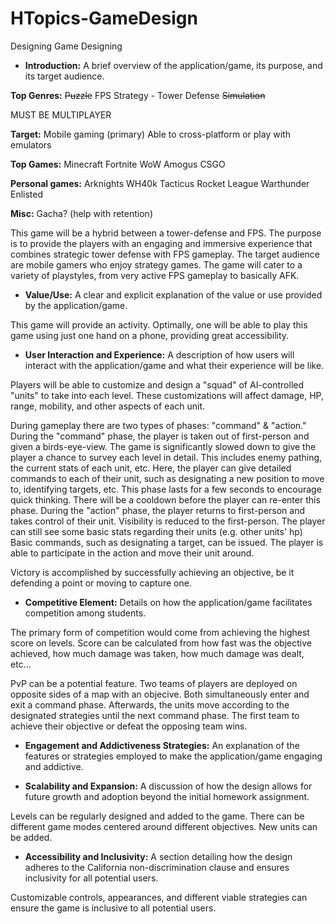 # HTopics-GameDesign

Designing Game Designing

- **Introduction:** A brief overview of the application/game, its purpose, and its target audience.

**Top Genres:**
~~Puzzle~~
FPS
Strategy - Tower Defense
~~Simulation~~

MUST BE MULTIPLAYER

**Target:**
Mobile gaming (primary)
Able to cross-platform or play with emulators

**Top Games:**
Minecraft
Fortnite
WoW
Amogus
CSGO

**Personal games:**
Arknights
WH40k Tacticus
Rocket League
Warthunder
Enlisted

**Misc:**
Gacha? (help with retention)

This game will be a hybrid between a tower-defense and FPS. The purpose is to provide the players with an engaging and immersive experience that combines strategic tower defense with FPS gameplay. The target audience are mobile gamers who enjoy strategy games. The game will cater to a variety of playstyles, from very active FPS gameplay to basically AFK.

- **Value/Use:** A clear and explicit explanation of the value or use provided by the application/game.

This game will provide an activity.
Optimally, one will be able to play this game using just one hand on a phone, providing great accessibility.

- **User Interaction and Experience:** A description of how users will interact with the application/game and what their experience will be like.

Players will be able to customize and design a "squad" of AI-controlled "units" to take into each level. These customizations will affect damage, HP, range, mobility, and other aspects of each unit.

During gameplay there are two types of phases: "command" & "action."
During the "command" phase, the player is taken out of first-person and given a birds-eye-view. The game is significantly slowed down to give the player a chance to survey each level in detail. This includes enemy pathing, the current stats of each unit, etc. Here, the player can give detailed commands to each of their unit, such as designating a new position to move to, identifying targets, etc. This phase lasts for a few seconds to encourage quick thinking. There will be a cooldown before the player can re-enter this phase.
During the "action" phase, the player returns to first-person and takes control of their unit. Visibility is reduced to the first-person. The player can still see some basic stats regarding their units (e.g. other units' hp) Basic commands, such as designating a target, can be issued. The player is able to participate in the action and move their unit around.

Victory is accomplished by successfully achieving an objective, be it defending a point or moving to capture one.

- **Competitive Element:** Details on how the application/game facilitates competition among students.

The primary form of competition would come from achieving the highest score on levels. Score can be calculated from how fast was the objective achieved, how much damage was taken, how much damage was dealt, etc...

PvP can be a potential feature. Two teams of players are deployed on opposite sides of a map with an objecive. Both simultaneously enter and exit a command phase. Afterwards, the units move according to the designated strategies until the next command phase. The first team to achieve their objective or defeat the opposing team wins.

- **Engagement and Addictiveness Strategies:** An explanation of the features or strategies employed to make the application/game engaging and addictive.

- **Scalability and Expansion:** A discussion of how the design allows for future growth and adoption beyond the initial homework assignment.

Levels can be regularly designed and added to the game.
There can be different game modes centered around different objectives.
New units can be added.

- **Accessibility and Inclusivity:** A section detailing how the design adheres to the California non-discrimination clause and ensures inclusivity for all potential users.

Customizable controls, appearances, and different viable strategies can ensure the game is inclusive to all potential users.
